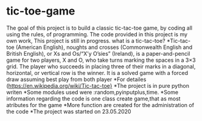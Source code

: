 # tic-toe-game
 The goal of this project is to build a classic tic-tac-toe game, by coding all using the rules, of programming.
 The code provided in this project is my own work, This project is still in progress.
 what is a tic-tac-toe?
 *Tic-tac-toe (American English), noughts and crosses (Commonwealth English and British English), or Xs and Os/“X’y O’sies” (Ireland), is a paper-and-pencil game for two players, X and O, who take turns marking the spaces in a 3×3 grid. The player who succeeds in placing three of their marks in a diagonal, horizontal, or vertical row is the winner. It is a solved game with a forced draw assuming best play from both player
 *For detailes
 (https://en.wikipedia.org/wiki/Tic-tac-toe}
 *The project is in pure python writen
 *Some modules used were :random,pyinputplus,time.
 *Some information regarding the code is one class create game,that as most atributes for the game
 *More function are created for the administration of the code
 *The project was started on 23.05.2020
